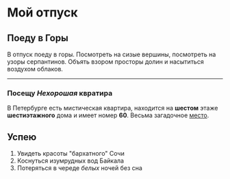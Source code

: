 # Мой отпуск

## Поеду в **Горы**

В отпуск поеду в горы. Посмотреть на сизые вершины, посмотреть на узоры серпантинов. Объять взором просторы долин и насытиться воздухом облаков. 

---

### Посещу **_Нехорошая_ квратира**

В Петербурге есть мистическая квартира, находится на **шестом** этаже **шестиэтажного** дома и имеет номер **60**. Весьма загадочное [место](https://yandex.ru/maps/-/CCUJZIcN1A). 

## Успею 
1. Увидеть красоты "бархатного" Сочи
2. Коснуться изумрудных вод Байкала
3. Потеряться в череде _*белых*_ ночей без сна